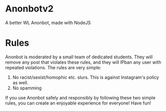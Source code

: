 # Anonbotv2
A better WL Anonbot, made with NodeJS

# Rules
Anonbot is moderated by a small team of dedicated students. They will remove any post that violates these rules, and they will IPban any user with repeated violations. The rules are very simple:

1. No racist/sexist/homophic etc. slurs. This is against Instagram's policy as well.
2. No spamming

If you use Anonbot safely and responsibly by following these two simple rules, you can create an enjoyable experience for everyone! Have fun!
